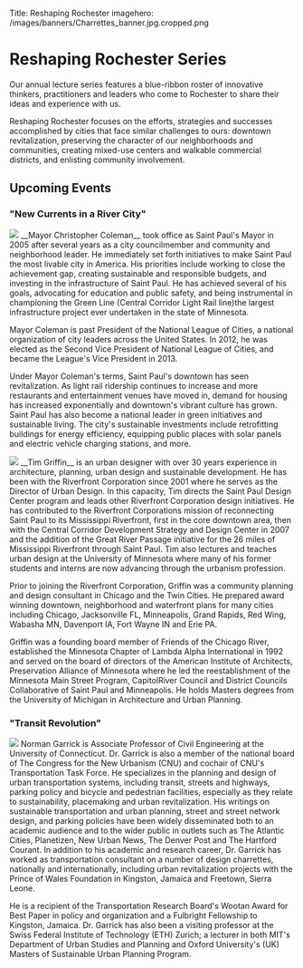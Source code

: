 Title: Reshaping Rochester
imagehero: /images/banners/Charrettes_banner.jpg.cropped.png

# Reshaping Rochester Series


Our annual lecture series features a blue-ribbon roster of innovative thinkers,
practitioners and leaders who come to Rochester to share their ideas and
experience with us. 

Reshaping Rochester focuses on the efforts, strategies and successes
accomplished by cities that face similar challenges to ours: downtown
revitalization, preserving the character of our neighborhoods and communities,
creating mixed-use centers and walkable commercial districts, and enlisting
community involvement. 




## Upcoming Events




### "New Currents in a River City"


<img src="/images/people/RR10_Mayor-Coleman.jpg" class="profile-img" />
__Mayor Christopher Coleman__ took office as Saint Paul's Mayor in 2005 after
several years as a city councilmember and community and neighborhood leader. He
immediately set forth initiatives to make Saint Paul the most livable city in
America. His priorities include working to close the achievement gap, creating
sustainable and responsible budgets, and investing in the infrastructure of
Saint Paul. He has achieved several of his goals, advocating for education and
public safety, and being instrumental in championing the Green Line (Central
Corridor Light Rail line)the largest infrastructure project ever undertaken in
the state of Minnesota.

Mayor Coleman is past President of the National League of Cities, a national
organization of city leaders across the United States. In 2012, he was elected
as the Second Vice President of National League of Cities, and became the
League's Vice President in 2013. 

Under Mayor Coleman's terms, Saint Paul's downtown has seen revitalization. As
light rail ridership continues to increase and more restaurants and
entertainment venues have moved in, demand for housing has increased
exponentially and downtown's vibrant culture has grown. Saint Paul has also
become a national leader in green initiatives and sustainable living. The
city's sustainable investments include retrofitting buildings for energy
efficiency, equipping public places with solar panels and electric vehicle
charging stations, and more.



<img src="/images/people/RR10_Tim-Griffin.jpg" class="profile-img" />
__Tim Griffin__ is an urban designer with over 30 years experience in architecture, planning, urban design and sustainable development. He has been with the Riverfront Corporation since 2001 where he serves as the Director of Urban Design. In this capacity, Tim directs the Saint Paul Design Center program and
leads other Riverfront Corporation design initiatives. He has contributed to the Riverfront Corporations mission of reconnecting Saint Paul to its Mississippi Riverfront, first in the core downtown area, then with the Central Corridor Development Strategy and Design Center in 2007 and the addition of the Great River Passage initiative for the 26 miles of Mississippi Riverfront through Saint Paul. Tim also lectures and teaches urban design at the University of Minnesota where many of his former students and interns are now advancing through the urbanism profession.

Prior to joining the Riverfront Corporation, Griffin was a community planning and design consultant in Chicago and the Twin Cities. He prepared award winning downtown, neighborhood and waterfront plans for many cities including Chicago, Jacksonville FL, Minneapolis, Grand Rapids, Red Wing, Wabasha MN, Davenport IA, Fort Wayne IN and Erie PA. 

Griffin was a founding board member of Friends of the Chicago River, established the Minnesota Chapter of Lambda Alpha International in 1992 and served on the board of directors of the American Institute of Architects, Preservation Alliance of Minnesota where he led the reestablishment of the Minnesota Main Street Program, CapitolRiver Council and District Councils Collaborative of Saint Paul and Minneapolis. He holds Masters degrees from the University of Michigan in Architecture and Urban Planning.




### "Transit Revolution"

<img src="/images/people/RR10_Norman-Garrick.jpg" class="profile-img" />
Norman Garrick is Associate Professor of Civil Engineering at the University
of Connecticut. Dr. Garrick is also a member of the national board of The
Congress for the New Urbanism (CNU) and cochair of CNU's Transportation Task
Force. He specializes in the planning and design of urban transportation
systems, including transit, streets and highways, parking policy and bicycle
and pedestrian facilities, especially as they relate to sustainability,
placemaking and urban revitalization. His writings on sustainable
transportation and urban planning, street and street network design, and
parking policies have been widely disseminated both to an academic audience
and to the wider public in outlets such as The Atlantic Cities, Planetizen,
New Urban News, The Denver Post and The Hartford Courant. In addition to his
academic and research career, Dr. Garrick has worked as transportation
consultant on a number of design charrettes, nationally and internationally,
including urban revitalization projects with the Prince of Wales Foundation
in Kingston, Jamaica and Freetown, Sierra Leone. 

He is a recipient of the Transportation Research Board's Wootan Award for
Best Paper in policy and organization and a Fulbright Fellowship to Kingston,
Jamaica. Dr. Garrick has also been a visiting professor at the Swiss Federal
Institute of Technology (ETH) Zurich; a lecturer in both MIT's Department of
Urban Studies and Planning and Oxford University's (UK) Masters of
Sustainable Urban Planning Program.
